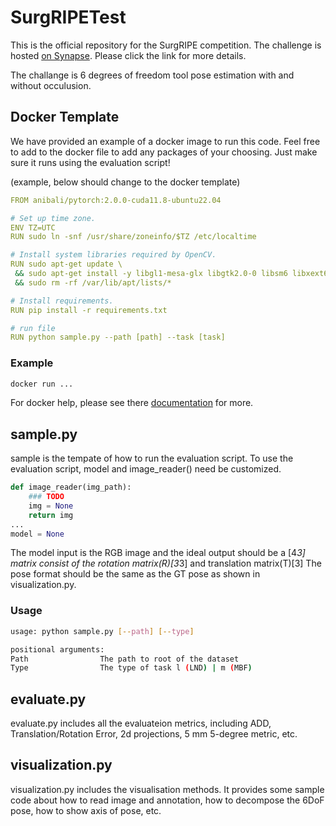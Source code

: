# SurgRIPETest

This is the official repository for the SurgRIPE competition. The challenge is hosted [on Synapse](https://www.synapse.org/#!Synapse:syn51471789/wiki/622255). Please click the link for more details.

The challange is 6 degrees of freedom tool pose estimation with and without occulusion.

## Docker Template

We have provided an example of a docker image to run this code. Feel free to add to the docker file to add any packages of your choosing. Just make sure it runs using the evaluation script!

(example, below should change to the docker template)
```yaml
FROM anibali/pytorch:2.0.0-cuda11.8-ubuntu22.04

# Set up time zone.
ENV TZ=UTC
RUN sudo ln -snf /usr/share/zoneinfo/$TZ /etc/localtime

# Install system libraries required by OpenCV.
RUN sudo apt-get update \
 && sudo apt-get install -y libgl1-mesa-glx libgtk2.0-0 libsm6 libxext6 \
 && sudo rm -rf /var/lib/apt/lists/*

# Install requirements.
RUN pip install -r requirements.txt

# run file
RUN python sample.py --path [path] --task [task]

```

### Example

```bash
docker run ...
```

For docker help, please see there [documentation](https://docs.docker.com) for more.

## sample.py
sample is the tempate of how to run the evaluation script. To use the evaluation script, model and image_reader() need be customized.

```python
def image_reader(img_path):
    ### TODO
    img = None
    return img
...
model = None
```

The model input is the RGB image and the ideal output should be a [4*3] matrix consist of the rotation matrix(R)[3*3] and translation matrix(T)[3]
The pose format should be the same as the GT pose as shown in visualization.py.

### Usage

```bash
usage: python sample.py [--path] [--type]

positional arguments:
Path                The path to root of the dataset
Type                The type of task l (LND) | m (MBF)
```

## evaluate.py
evaluate.py includes all the evaluateion metrics, including ADD, Translation/Rotation Error, 2d projections, 5 mm 5-degree metric, etc.

## visualization.py
visualization.py includes the visualisation methods. It provides some sample code about how to read image and annotation, how to decompose the 6DoF pose, how to show axis of pose, etc.